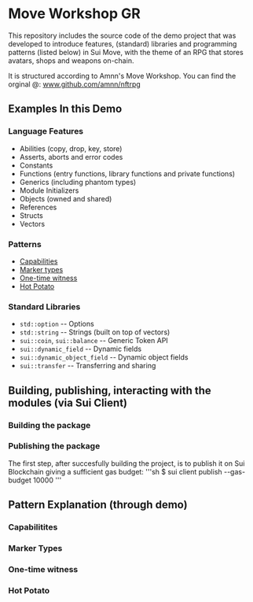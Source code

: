 # Move Workshop GR
This repository includes the source code of the demo project that was developed to introduce features, (standard) libraries and programming patterns (listed below) in Sui Move, with the theme of an RPG that stores avatars, shops and weapons on-chain. 

It is structured according to Amnn's Move Workshop. You can find the orginal @: www.github.com/amnn/nftrpg

## Examples In this Demo

### Language Features
- Abilities (copy, drop, key, store)
- Asserts, aborts and error codes
- Constants
- Functions (entry functions, library functions and private functions)
- Generics (including phantom types)
- Module Initializers
- Objects (owned and shared)
- References
- Structs
- Vectors

### Patterns
- [Capabilities](#capabilitites)
- [Marker types](#mtypes)
- [One-time witness](#otw)
- [Hot Potato](#hpotato)

### Standard Libraries
- `std::option` -- Options
- `std::string` -- Strings (built on top of vectors)
- `sui::coin`, `sui::balance` -- Generic Token API
- `sui::dynamic_field` -- Dynamic fields 
- `sui::dynamic_object_field` -- Dynamic object fields
- `sui::transfer` -- Transferring and sharing

## Building, publishing, interacting with the modules (via Sui Client)



### Building the package

### Publishing the package
The first step, after succesfully building the project, is to publish it on Sui Blockchain giving a sufficient gas budget:
'''sh
  $ sui client publish --gas-budget 10000
'''
## Pattern Explanation (through demo)

### <a name="capabilitites"></a> Capabilitites

### <a name="mtypes"></a> Marker Types

### <a name="otw"></a> One-time witness

### <a name="hpotato"></a> Hot Potato
